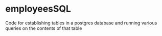 # employeesSQL

Code for establishing tables in a postgres database and running various queries on the contents of that table
